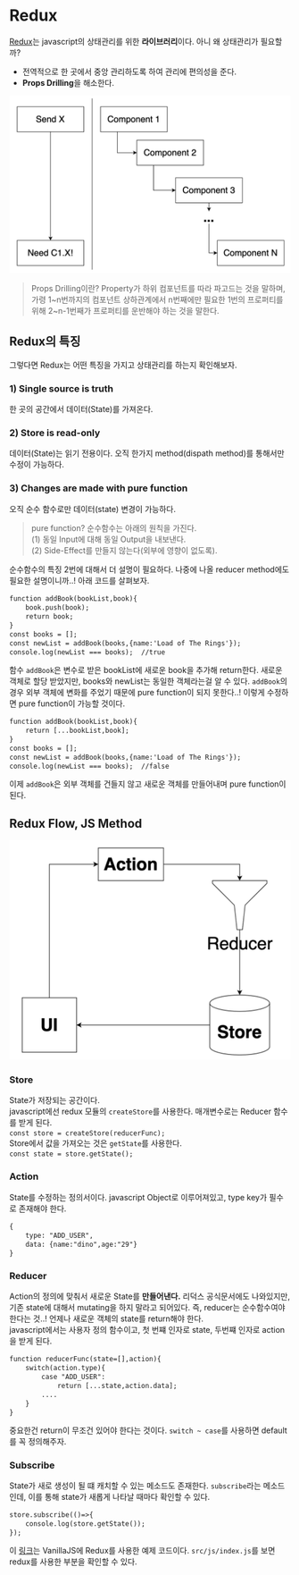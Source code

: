 # Redux
[Redux](https://redux.js.org/)는 javascript의 상태관리를 위한 **라이브러리**이다. 아니 왜 상태관리가 필요할까?   
* 전역적으로 한 곳에서 중앙 관리하도록 하여 관리에 편의성을 준다.   
* **Props Drilling**을 해소한다.   

![props drilling](../resources/props-drilling.png)
> Props Drilling이란? Property가 하위 컴포넌트를 따라 파고드는 것을 말하며, 가령 1~n번까지의 컴포넌트 상하관계에서 n번째에만 필요한 1번의 프로퍼티를 위해 2~n-1번째가 프로퍼티를 운반해야 하는 것을 말한다.   

## Redux의 특징
그렇다면 Redux는 어떤 특징을 가지고 상태관리를 하는지 확인해보자.
### 1) Single source is truth
한 곳의 공간에서 데이터(State)를 가져온다.
### 2) Store is read-only
데이터(State)는 읽기 전용이다. 오직 한가지 method(dispath method)를 통해서만 수정이 가능하다.
### 3) Changes are made with pure function
오직 순수 함수로만 데이터(state) 변경이 가능하다.
> pure function? 순수함수는 아래의 원칙을 가진다.   
(1) 동일 Input에 대해 동일 Output을 내보낸다.   
(2) Side-Effect를 만들지 않는다(외부에 영향이 없도록).

순수함수의 특징 2번에 대해서 더 설명이 필요하다. 나중에 나올 reducer method에도 필요한 설명이니까..! 아래 코드를 살펴보자.
```
function addBook(bookList,book){
    book.push(book);
    return book;
}
const books = [];
const newList = addBook(books,{name:'Load of The Rings'});
console.log(newList === books);  //true
```
함수 `addBook`은 변수로 받은 bookList에 새로운 book을 추가해 return한다. 새로운 객체로 할당 받았지만, books와 newList는 동일한 객체라는걸 알 수 있다. `addBook`의 경우 외부 객체에 변화를 주었기 때문에 pure function이 되지 못한다..! 이렇게 수정하면 pure function이 가능할 것이다.
```
function addBook(bookList,book){
    return [...bookList,book];
}
const books = [];
const newList = addBook(books,{name:'Load of The Rings'});
console.log(newList === books);  //false
```
이제 `addBook`은 외부 객체를 건들지 않고 새로운 객체를 만들어내며 pure function이 된다. 
## Redux Flow, JS Method
![flow](../resources/redux-flow.png)
### Store
State가 저장되는 공간이다.   
javascript에선 redux 모듈의 `createStore`를 사용한다. 매개변수로는 Reducer 함수를 받게 된다.   
`const store = createStore(reducerFunc);`   
Store에서 값을 가져오는 것은 `getState`를 사용한다.   
`const state = store.getState();`
### Action
State를 수정하는 정의서이다. javascript Object로 이루어져있고, type key가 필수로 존재해야 한다.
```
{
    type: "ADD_USER",
    data: {name:"dino",age:"29"}
}
```
### Reducer
Action의 정의에 맞춰서 새로운 State를 **만들어낸다.** 리덕스 공식문서에도 나와있지만, 기존 state에 대해서 mutating을 하지 말라고 되어있다. 즉, reducer는 순수함수여야 한다는 것..! 언제나 새로운 객체의 state를 return해야 한다.   
javascript에서는 사용자 정의 함수이고, 첫 번쨰 인자로 state, 두번쨰 인자로 action을 받게 된다.
```
function reducerFunc(state=[],action){
    switch(action.type){
        case "ADD_USER":
            return [...state,action.data];
        ....
    }
}
```
중요한건 return이 무조건 있어야 한다는 것이다. `switch ~ case`를 사용하면 default를 꼭 정의해주자.
### Subscribe
State가 새로 생성이 될 떄 캐치할 수 있는 메소드도 존재한다. `subscribe`라는 메소드인데, 이를 통해 state가 새롭게 나타날 때마다 확인할 수 있다.
```
store.subscribe(()=>{
    console.log(store.getState());
});
```
이 [링크](https://github.com/deeeeno/vanilla-redux)는 VanillaJS에 Redux를 사용한 예제 코드이다. `src/js/index.js`를 보면 redux를 사용한 부분을 확인할 수 있다.
